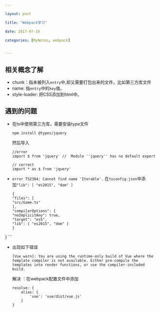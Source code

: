 ```yaml
---

layout: post

title: "Webpack学习"

date: 2017-07-18

categories: [MyNotes, webpack]


---
```


## 相关概念了解
- chunk：指未被列入``entry``中,却又需要打包出来的文件，比如第三方库文件
- name: 指``entry``中的``key``值。
- style-loader: 把CSS添加到html中。


## 遇到的问题
- 在ts中使用第三方库，需要安装type文件
	```
    npm install @types/jquery
    ```
    然后导入
    ```
    //error
    import $ from 'jquery' //  Module ''jquery'' has no default export

    // correct
    import * as $ from 'jquery'
    ```
- ``error TS2304: Cannot find name 'Iterable'.``
	在``tsconfig.json``中添加``"lib": [ "es2015", "dom" ]``
    ```
    {
  "files": [
    "src/Game.ts"
  ],
  "compilerOptions": {
    "noImplicitAny": true,
    "target": "es5",
    "lib": [ "es2015", "dom" ]
  }
}
    ```
  
- 出现如下错误
	```
    [Vue warn]: You are using the runtime-only build of Vue where the template compiler is not available. Either pre-compile the templates into render functions, or use the compiler-included build.
    ```
    解决 ：在webpack配置文件中添加
    ```
    resolve: {
        alias: {
        	'vue': 'vue/dist/vue.js'
        }
    }
    ```

